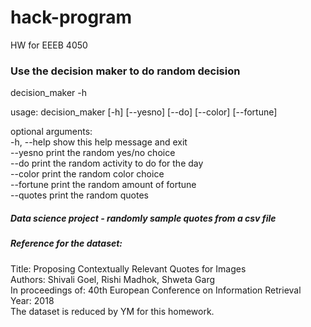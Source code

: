 # hack-program
HW for EEEB 4050 

### Use the decision maker to do random decision 

decision_maker -h

usage: decision_maker [-h] [--yesno] [--do] [--color] [--fortune]

optional arguments:
 <br> -h, --help  show this help message and exit
 <br> --yesno     print the random yes/no choice
 <br> --do        print the random activity to do for the day
 <br> --color     print the random color choice
 <br> --fortune   print the random amount of fortune
 <br> --quotes    print the random quotes

##### Data science project - randomly sample quotes from a csv file

##### Reference for the dataset: 
Title: Proposing Contextually Relevant Quotes for Images
<br>Authors: Shivali Goel, Rishi Madhok, Shweta Garg
<br>In proceedings of: 40th European Conference on Information Retrieval
<br>Year: 2018
<br>The dataset is reduced by YM for this homework. 
